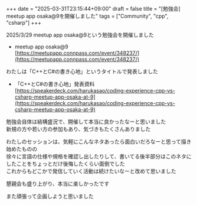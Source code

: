 +++
date = "2025-03-31T23:15:44+09:00"
draft = false
title = "[勉強会] meetup app osaka@9を開催しました"
tags = ["Community", "cpp", "csharp"]
+++

2025/3/29 meetup app osaka@9という勉強会を開催しました

- meetup app osaka@9  
  [https://meetupapp.connpass.com/event/348237/](https://meetupapp.connpass.com/event/348237/)

わたしは「C++とC#の書き心地」というタイトルで発表しました

- 「C++とC#の書き心地」発表資料  
[https://speakerdeck.com/harukasao/coding-experience-cpp-vs-csharp-meetup-app-osaka-at-9](https://speakerdeck.com/harukasao/coding-experience-cpp-vs-csharp-meetup-app-osaka-at-9)

勉強会自体は結構盛況で、開催して本当に良かったなーと思いました  
新規の方や若い方の参加もあり、気づきもたくさんありました

わたしのセッションは、気軽にこんなネタあったら面白いだろなーと思って描き始めたものの  
徐々に言語の仕様や規格を確認し出したりして、書いてる後半部分はこのネタにしたことをちょっとだけ後悔したくらい面倒でした  
これからもどこかで発信していく活動は続けたいなーと改めて思いました

懇親会も盛り上がり、本当に楽しかったです

また頑張って企画しようと思いました